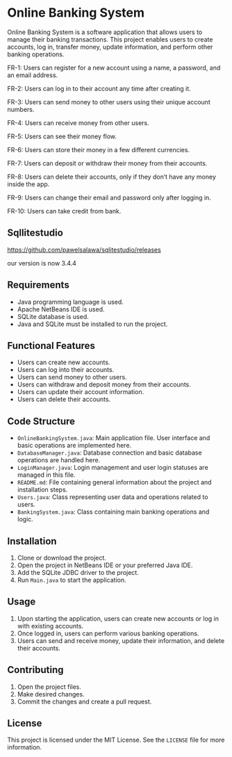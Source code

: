 # Online Banking System

Online Banking System is a software application that allows users to manage their banking transactions. This project enables users to create accounts, log in, transfer money, update information, and perform other banking operations.


FR-1: Users can register for a new account using a name, a password, and an email address.

FR-2: Users can log in to their account any time after creating it.

FR-3: Users can send money to other users using their unique account numbers.

FR-4: Users can receive money from other users.

FR-5: Users can see their money flow.

FR-6: Users can store their money in a few different currencies.

FR-7: Users can deposit or withdraw their money from their accounts.

FR-8: Users can delete their accounts, only if they don’t have any money inside the app.

FR-9: Users can change their email and password only after logging in. 

FR-10: Users can take credit from bank.


##  Sqllitestudio   
https://github.com/pawelsalawa/sqlitestudio/releases

our version is now 3.4.4

## Requirements

- Java programming language is used.
- Apache NetBeans IDE is used.
- SQLite database is used.
- Java and SQLite must be installed to run the project.

## Functional Features

- Users can create new accounts.
- Users can log into their accounts.
- Users can send money to other users.
- Users can withdraw and deposit money from their accounts.
- Users can update their account information.
- Users can delete their accounts.

## Code Structure

- `OnlineBankingSystem.java`: Main application file. User interface and basic operations are implemented here.
- `DatabaseManager.java`: Database connection and basic database operations are handled here.
- `LoginManager.java`: Login management and user login statuses are managed in this file.
- `README.md`: File containing general information about the project and installation steps.
- `Users.java`: Class representing user data and operations related to users.
- `BankingSystem.java`: Class containing main banking operations and logic.

## Installation

1. Clone or download the project.
2. Open the project in NetBeans IDE or your preferred Java IDE.
3. Add the SQLite JDBC driver to the project.
4. Run `Main.java` to start the application.

## Usage

1. Upon starting the application, users can create new accounts or log in with existing accounts.
2. Once logged in, users can perform various banking operations.
3. Users can send and receive money, update their information, and delete their accounts.

## Contributing

1. Open the project files.
2. Make desired changes.
3. Commit the changes and create a pull request.

## License

This project is licensed under the MIT License. See the `LICENSE` file for more information.




